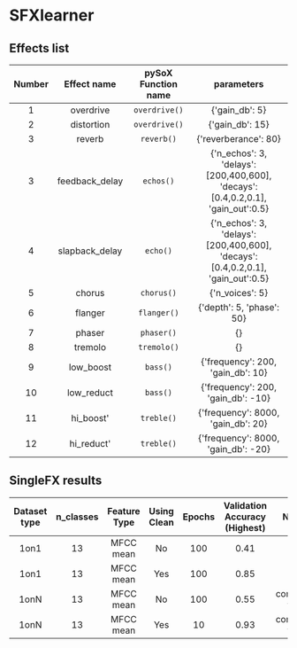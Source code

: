 # SFXlearner

## Effects list

|Number| Effect name | pySoX Function name | parameters |
|:--:|:--:|:--:|:--:|
|1|overdrive|`overdrive()`|{'gain_db': 5}|
|2|distortion|`overdrive()`|{'gain_db': 15}|
|3|reverb|`reverb()`|{'reverberance': 80}|
|3|feedback_delay|`echos()`|{'n_echos': 3, 'delays': [200,400,600], 'decays':[0.4,0.2,0.1], 'gain_out':0.5}|
|4|slapback_delay| `echo()`|{'n_echos': 3, 'delays': [200,400,600], 'decays':[0.4,0.2,0.1], 'gain_out':0.5}|
|5|chorus|`chorus()`|{'n_voices': 5}|
|6|flanger|`flanger()`|{'depth': 5, 'phase': 50}|
|7|phaser|`phaser()`|{}|
|8|tremolo|`tremolo()`|{}|
|9|low_boost|`bass()`|{'frequency': 200, 'gain_db': 10}|
|10|low_reduct|`bass()`|{'frequency': 200, 'gain_db': -10}|
|11|hi_boost'|`treble()`|{'frequency': 8000, 'gain_db': 20}|
|12|hi_reduct'|`treble()`|{'frequency': 8000, 'gain_db': -20}|

## SingleFX results
|Dataset type|n_classes|Feature Type|Using Clean|Epochs|Validation Accuracy (Highest)|Notes
|:--:|:--:|:--:|:--:|:--:|:--:|:--:|
|1on1|13|MFCC mean|No|100|0.41| |
|1on1|13|MFCC mean|Yes|100|0.85| |
|1onN|13|MFCC mean|No|100|0.55|converge fast|
|1onN|13|MFCC mean|Yes|10|0.93|converge fast|
